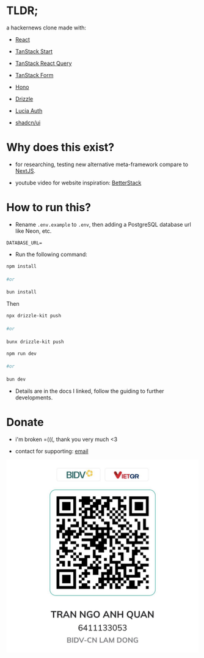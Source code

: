 # TLDR;

a hackernews clone made with:

- [React](https://react.dev)

- [TanStack Start](https://tanstack.com/start/latest/docs/framework/react/build-from-scratch)

- [TanStack React Query](https://tanstack.com/query/latest)

- [TanStack Form](https://tanstack.com/form/latest)

- [Hono](https://hono.dev/)

- [Drizzle](https://orm.drizzle.team/docs/get-started)

- [Lucia Auth](https://lucia-auth.com/)

- [shadcn/ui](https://ui.shadcn.com/)

# Why does this exist?

- for researching, testing new alternative meta-framework compare to [NextJS](https://nextjs.org).

- youtube video for website inspiration: [BetterStack](https://www.youtube.com/watch?v=eHbO5OWBBpg)

# How to run this?

- Rename `.env.example` to `.env`, then adding a PostgreSQL database url like Neon, etc.

```env
DATABASE_URL=
```

- Run the following command:

```bash
npm install

#or

bun install
```

Then

```bash
npx drizzle-kit push

#or

bunx drizzle-kit push
```

```bash
npm run dev

#or

bun dev
```

- Details are in the docs I linked, follow the guiding to further developments.

# Donate

- i'm broken =(((, thank you very much <3

- contact for supporting: [email](mailto:trananhquan1009@gmail.com)

![BIDV](https://github.com/Coder-Blue/argon-note/blob/main/donation/IMG_4049.jpg?raw=true)
